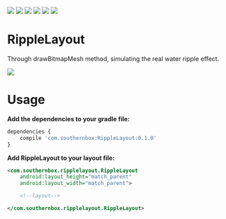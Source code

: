 [![](https://travis-ci.org/SouthernBox/RippleLayout.svg?branch=master)](https://travis-ci.org/SouthernBox/RippleLayout)
[![](https://api.bintray.com/packages/southernbox/maven/RippleLayout/images/download.svg)](https://bintray.com/southernbox/maven/RippleLayout/_latestVersion)
[![](https://img.shields.io/badge/Android%20Arsenal-RippleLayout-brightgreen.svg?style=flat)](https://android-arsenal.com/details/1/6398)
[![](https://img.shields.io/badge/API-15+-green.svg?style=flat)](https://android-arsenal.com/api?level=15)
![](https://img.shields.io/badge/language-java-orange.svg)
[![](https://badge.juejin.im/entry/58fb4cad570c350058d74eab/likes.svg?style=flat)](https://juejin.im/post/58fb4c64ac502e0063a2721e)

# RippleLayout

Through drawBitmapMesh method, simulating the real water ripple effect.

![](/images/RippleLayout.gif)

# Usage

**Add the dependencies to your gradle file:**

```javascript
dependencies {
    compile 'com.southernbox:RippleLayout:0.1.0'
}
```
**Add RippleLayout to your layout file:**

```xml
<com.southernbox.ripplelayout.RippleLayout
    android:layout_height="match_parent"
    android:layout_width="match_parent">

    <!--layout-->

</com.southernbox.ripplelayout.RippleLayout>
```